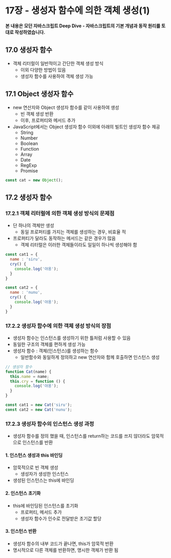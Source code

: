 # 17장 - 생성자 함수에 의한 객체 생성(1)

**본 내용은 모던 자바스크립트 Deep Dive - 자바스크립트의 기본 개념과 동작 원리를 토대로 작성하였습니다.**



## 17.0 생성자 함수

* 객체 리터럴이 일반적이고 간단한 객체 생성 방식
  * 이외 다양한 방법이 있음
  * 생성자 함수를 사용하여 객체 생성 가능



## 17.1 Object 생성자 함수

* new 연산자와 Object 생성자 함수를 같이 사용하여 생성
  * 빈 객체 생성 반환
  * 이후, 프로퍼티와 메서드 추가
* JavaScript에서는 Object 생성자 함수 이외에 아래의 빌트인 생성자 함수 제공
  * String
  * Number
  * Boolean
  * Function
  * Array
  * Date
  * RegExp
  * Promise

```JavaScript
const cat = new Object();
```



## 17.2 생성자 함수

### 17.2.1 객체 리터럴에 의한 객체 생성 방식의 문제점

* 단 하나의 객체만 생성
  * 동일 프로퍼티를 가지는 객체를 생성하는 경우, 비효율 적
* 프로퍼티가 달라도 동작하는 메서드는 같은 경우가 많음
  * 객체 리터럴은 이러한 객체들이라도 일일이 하나씩 생성해야 함

```JavaScript
const cat1 = {
  name : 'siru',
  cry() {
    console.log('야옹');
  }
}

const cat2 = {
  name : 'nunu',
  cry() {
    console.log('야옹');
  }
}
```



### 17.2.2 생성자 함수에 의한 객체 생성 방식의 장점

* 생성자 함수는 인스턴스를 생성하기 위한 틀처럼 사용할 수 있음
* 동일한 구조의 객체를 편하게 생성 가능
* 생성자 함수 : 객체(인스턴스)를 생성하는 함수
  * 일반함수와 동일하게 정의하고 new 연산자와 함께 호출하면 인스턴스 생성

```JavaScript
// 생성자 함수
function Cat(name) {
  this.name = name;
  this.cry = function () {
    console.log('야옹');
  }
}

const cat1 = new Cat('siru');
const cat2 = new Cat('nunu');
```



### 17.2.3 생성자 함수의 인스턴스 생성 과정

* 생성자 함수를 정의 했을 때, 인스턴스를 return하는 코드를 쓰지 않더라도 암묵적으로 인스턴스를 반환

#### 1. 인스턴스 생성과 this 바인딩

* 암묵적으로 빈 객체 생성
  * 생성자가 생성한 인스턴스
* 생성된 인스턴스는 this에 바인딩



#### 2. 인스턴스 초기화

* this에 바인딩된 인스턴스를 초기화
  * 프로퍼티, 메서드 추가
  * 생성자 함수가 인수로 전달받은 초기값 할당



#### 3. 인스턴스 반환

* 생성자 함수의 내부 코드가 끝나면, this가 암묵적 반환
* 명시적으로 다른 객체를 반환하면, 명시한 객체가 반환 됨